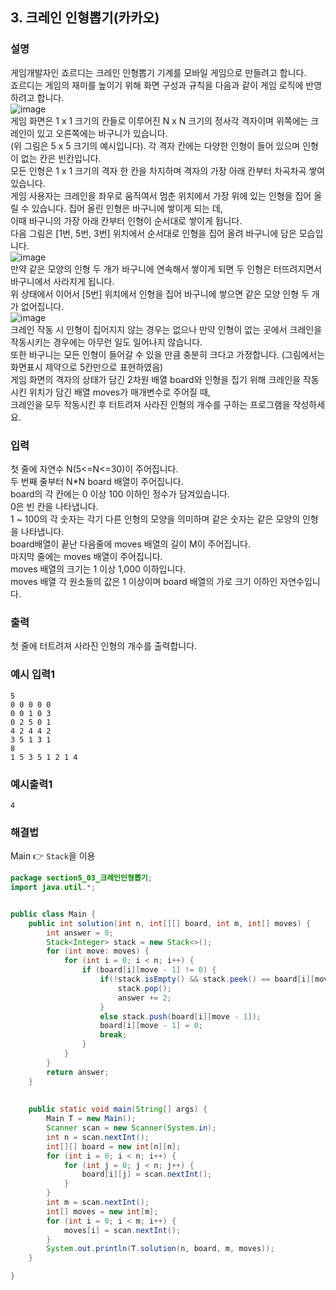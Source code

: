 ## 3. 크레인 인형뽑기(카카오)  
  
### 설명  
게임개발자인 죠르디는 크레인 인형뽑기 기계를 모바일 게임으로 만들려고 합니다.  
죠르디는 게임의 재미를 높이기 위해 화면 구성과 규칙을 다음과 같이 게임 로직에 반영하려고 합니다.  
![image](https://github.com/han-tomas/HTJ_AlgorithmStudy/assets/124488773/56ed6061-5028-4695-a209-6476bc2bfd54)  
게임 화면은 1 x 1 크기의 칸들로 이루어진 N x N 크기의 정사각 격자이며 위쪽에는 크레인이 있고 오른쪽에는 바구니가 있습니다.  
(위 그림은 5 x 5 크기의 예시입니다). 각 격자 칸에는 다양한 인형이 들어 있으며 인형이 없는 칸은 빈칸입니다.  
모든 인형은 1 x 1 크기의 격자 한 칸을 차지하며 격자의 가장 아래 칸부터 차곡차곡 쌓여 있습니다.  
게임 사용자는 크레인을 좌우로 움직여서 멈춘 위치에서 가장 위에 있는 인형을 집어 올릴 수 있습니다.   집어 올린 인형은 바구니에 쌓이게 되는 데,  
이때 바구니의 가장 아래 칸부터 인형이 순서대로 쌓이게 됩니다.  
다음 그림은 [1번, 5번, 3번] 위치에서 순서대로 인형을 집어 올려 바구니에 담은 모습입니다.  
![image](https://github.com/han-tomas/HTJ_AlgorithmStudy/assets/124488773/39815304-52b6-4a14-a936-c5c9aa094966)  
만약 같은 모양의 인형 두 개가 바구니에 연속해서 쌓이게 되면 두 인형은 터뜨려지면서 바구니에서 사라지게 됩니다.  
위 상태에서 이어서 [5번] 위치에서 인형을 집어 바구니에 쌓으면 같은 모양 인형 두 개가 없어집니다.  
![image](https://github.com/han-tomas/HTJ_AlgorithmStudy/assets/124488773/1acba0f1-4b2a-4be4-8bb6-155fc8226e24)  
크레인 작동 시 인형이 집어지지 않는 경우는 없으나 만약 인형이 없는 곳에서 크레인을 작동시키는 경우에는 아무런 일도 일어나지 않습니다.  
또한 바구니는 모든 인형이 들어갈 수 있을 만큼 충분히 크다고 가정합니다. (그림에서는 화면표시 제약으로 5칸만으로 표현하였음)  
게임 화면의 격자의 상태가 담긴 2차원 배열 board와 인형을 집기 위해 크레인을 작동시킨 위치가 담긴 배열 moves가 매개변수로 주어질 때,  
크레인을 모두 작동시킨 후 터트려져 사라진 인형의 개수를 구하는 프로그램을 작성하세요.  
  
### 입력  
첫 줄에 자연수 N(5<=N<=30)이 주어집니다.  
두 번째 줄부터 N*N board 배열이 주어집니다.  
board의 각 칸에는 0 이상 100 이하인 정수가 담겨있습니다.  
0은 빈 칸을 나타냅니다.  
1 ~ 100의 각 숫자는 각기 다른 인형의 모양을 의미하며 같은 숫자는 같은 모양의 인형을 나타냅니다.  
board배열이 끝난 다음줄에 moves 배열의 길이 M이 주어집니다.  
마지막 줄에는 moves 배열이 주어집니다.  
moves 배열의 크기는 1 이상 1,000 이하입니다.  
moves 배열 각 원소들의 값은 1 이상이며 board 배열의 가로 크기 이하인 자연수입니다.    
  
### 출력  
첫 줄에 터트려져 사라진 인형의 개수를 출력합니다.  
  
### 예시 입력1  
```
5
0 0 0 0 0
0 0 1 0 3
0 2 5 0 1
4 2 4 4 2
3 5 1 3 1
8
1 5 3 5 1 2 1 4
```  
    
### 예시출력1  

```
4
```  
  
### 해결법  
Main 👉 `Stack`을 이용  

```java
package section5_03_크레인인형뽑기;
import java.util.*;


public class Main {
	public int solution(int n, int[][] board, int m, int[] moves) {
		int answer = 0;
		Stack<Integer> stack = new Stack<>();
		for (int move: moves) {
			for (int i = 0; i < n; i++) {
				if (board[i][move - 1] != 0) {
					if(!stack.isEmpty() && stack.peek() == board[i][move-1]) {
						stack.pop();
						answer += 2;
					}
					else stack.push(board[i][move - 1]);
					board[i][move - 1] = 0;
					break;
				}
			}
		}
		return answer;
	}
	
	
	public static void main(String[] args) {
		Main T = new Main();
		Scanner scan = new Scanner(System.in);
		int n = scan.nextInt();
		int[][] board = new int[n][n];
		for (int i = 0; i < n; i++) {
			for (int j = 0; j < n; j++) {
				board[i][j] = scan.nextInt();
			}
		}
		int m = scan.nextInt();
		int[] moves = new int[m];
		for (int i = 0; i < m; i++) {
			moves[i] = scan.nextInt();
		}
		System.out.println(T.solution(n, board, m, moves));
	}

}
```